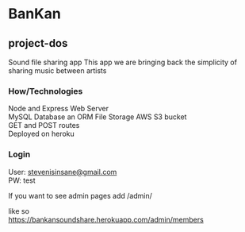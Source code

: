 # BanKan

## project-dos
Sound file sharing app
This app we are bringing back the simplicity of sharing music between artists


### How/Technologies

Node and Express Web Server  
MySQL Database an ORM 
File Storage AWS S3 bucket  
GET and POST routes  
Deployed on heroku  


### Login

User: stevenisinsane@gmail.com  
PW: test  

If you want to see admin pages add /admin/  

like so  
https://bankansoundshare.herokuapp.com/admin/members  
